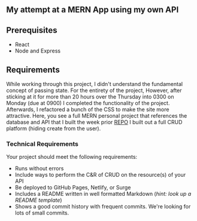 ## My attempt at a MERN App using my own API

## Prerequisites

- React
- Node and Express

## Requirements

While working through this project, I didn't understand the fundamental concept of passing state.  For the entirety of the project, However, after sticking at it for more than 20 hours over the Thursday into 0300 on Monday (due at 0900) I completed the functionality of the project.  Afterwards, I refactored a bunch of the CSS to make the site more attractive.  Here, you see a full MERN personal project that references the database and API that I built the week prior [REPO](https://github.com/vmipfdr/20-Years-of-Arms-Sales) I built out a full CRUD platform (hiding create from the user).  

### Technical Requirements

Your project should meet the following requirements:

- Runs without errors
- Include ways to perform the C&R of CRUD on the resource(s) of your API
- Be deployed to GitHub Pages, Netlify, or Surge
- Includes a README written in well formatted Markdown (_hint: look up a README
  template_)
- Shows a good commit history with frequent commits. We're looking for lots of
  small commits.
